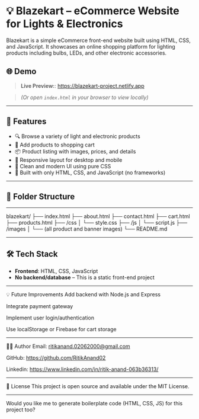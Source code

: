 # 💡 Blazekart – eCommerce Website for Lights & Electronics

Blazekart is a simple eCommerce front-end website built using HTML, CSS, and JavaScript. It showcases an online shopping platform for lighting products including bulbs, LEDs, and other electronic accessories.

## 🌐 Demo

> **Live Preview:**: https://blazekart-project.netlify.app 

> *(Or open `index.html` in your browser to view locally)*

---

## 🚀 Features

- 🔍 Browse a variety of light and electronic products  
- 🛒 Add products to shopping cart  
- 📦 Product listing with images, prices, and details  
- 🧭 Responsive layout for desktop and mobile  
- 🎨 Clean and modern UI using pure CSS  
- 🔧 Built with only HTML, CSS, and JavaScript (no frameworks)

---

## 📁 Folder Structure

---

blazekart/
├── index.html
├── about.html
├── contact.html
├── cart.html
├── products.html
├── /css
│ └── style.css
├── /js
│ └── script.js
├── /images
│ └── (all product and banner images)
└── README.md

---

## 🛠️ Tech Stack

- **Frontend**: HTML, CSS, JavaScript  
- **No backend/database** – This is a static front-end project

---

💡 Future Improvements
Add backend with Node.js and Express

Integrate payment gateway

Implement user login/authentication

Use localStorage or Firebase for cart storage

---

👨‍💻 Author
 Email: ritikanand.02062000@gmail.com

 GitHub: https://github.com/RitikAnand02

 Linkedin: https://www.linkedin.com/in/ritik-anand-063b36313/

---

📄 License
This project is open source and available under the MIT License.

---

Would you like me to generate boilerplate code (HTML, CSS, JS) for this project too?
